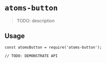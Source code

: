# `atoms-button`

> TODO: description

## Usage

```
const atomsButton = require('atoms-button');

// TODO: DEMONSTRATE API
```
